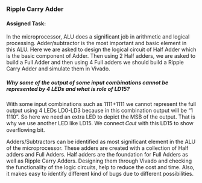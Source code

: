 ### Ripple Carry Adder

#### Assigned Task:

<p>In the microprocessor, ALU does a significant job in arithmetic and logical processing. Adder/subtractor is the most important and basic element in this ALU. Here we are asked to design the logical circuit of Half Adder which is the basic component of Adder. Then using 2 Half adders, we are asked to build a Full Adder and then using 4 Full adders we should build a Ripple Carry Adder and simulate them in Vivado.</p>

##### Why some of the output of some input combinations cannot be represented by 4 LEDs and what is role of LD15?

<p>With some input combinations such as 1111+1111 we cannot represent the full output using 4 LEDs LD0-LD3 because in this combination output will be “1 1110”. So here we need an extra LED to depict the MSB of the output. That is why we use another LED like LD15. We connect 𝐶𝑜𝑢𝑡 with this LD15 to show overflowing bit.</P>

<p>Adders/Subtractors can be identified as most significant element in the ALU of the microprocessor. These adders are created with a collection of Half adders and Full Adders. Half adders are the foundation for Full Adders as well as Ripple Carry
Adders. Designing them through Vivado and checking the functionality of the logic circuits, help to reduce the cost and time. Also, it makes easy to identify different kind of bugs due to different possibilities.</p>